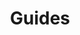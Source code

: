 ---
title: Guides
sections:
    -
        template: richTextSection
        text: '[Getting started](/guides/getting-started)'
meta:
    id: bf70856caed6633b734d5b0e7b61a651305571f1
    parentId: ""
    language: en
permalink: /guides/
layout: sectionPage
---